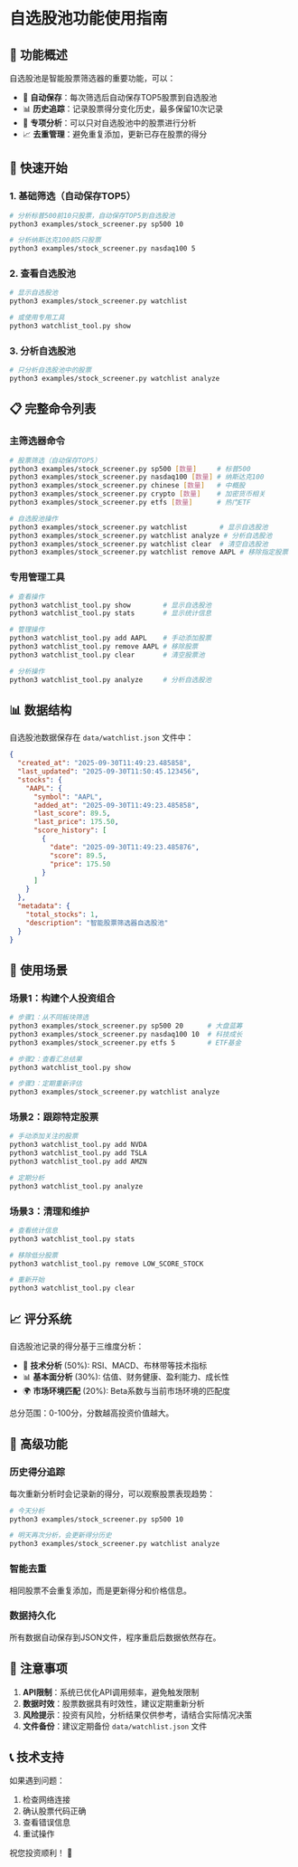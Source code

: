 # 自选股池功能使用指南

## 📝 功能概述

自选股池是智能股票筛选器的重要功能，可以：
- 🔄 **自动保存**：每次筛选后自动保存TOP5股票到自选股池
- 📊 **历史追踪**：记录股票得分变化历史，最多保留10次记录
- 🎯 **专项分析**：可以只对自选股池中的股票进行分析
- 📈 **去重管理**：避免重复添加，更新已存在股票的得分

## 🚀 快速开始

### 1. 基础筛选（自动保存TOP5）
```bash
# 分析标普500前10只股票，自动保存TOP5到自选股池
python3 examples/stock_screener.py sp500 10

# 分析纳斯达克100前5只股票
python3 examples/stock_screener.py nasdaq100 5
```

### 2. 查看自选股池
```bash
# 显示自选股池
python3 examples/stock_screener.py watchlist

# 或使用专用工具
python3 watchlist_tool.py show
```

### 3. 分析自选股池
```bash
# 只分析自选股池中的股票
python3 examples/stock_screener.py watchlist analyze
```

## 📋 完整命令列表

### 主筛选器命令
```bash
# 股票筛选（自动保存TOP5）
python3 examples/stock_screener.py sp500 [数量]     # 标普500
python3 examples/stock_screener.py nasdaq100 [数量] # 纳斯达克100
python3 examples/stock_screener.py chinese [数量]   # 中概股
python3 examples/stock_screener.py crypto [数量]    # 加密货币相关
python3 examples/stock_screener.py etfs [数量]      # 热门ETF

# 自选股池操作
python3 examples/stock_screener.py watchlist        # 显示自选股池
python3 examples/stock_screener.py watchlist analyze # 分析自选股池
python3 examples/stock_screener.py watchlist clear  # 清空自选股池
python3 examples/stock_screener.py watchlist remove AAPL # 移除指定股票
```

### 专用管理工具
```bash
# 查看操作
python3 watchlist_tool.py show        # 显示自选股池
python3 watchlist_tool.py stats       # 显示统计信息

# 管理操作
python3 watchlist_tool.py add AAPL    # 手动添加股票
python3 watchlist_tool.py remove AAPL # 移除股票
python3 watchlist_tool.py clear       # 清空股票池

# 分析操作
python3 watchlist_tool.py analyze     # 分析自选股池
```

## 📊 数据结构

自选股池数据保存在 `data/watchlist.json` 文件中：

```json
{
  "created_at": "2025-09-30T11:49:23.485858",
  "last_updated": "2025-09-30T11:50:45.123456",
  "stocks": {
    "AAPL": {
      "symbol": "AAPL",
      "added_at": "2025-09-30T11:49:23.485858",
      "last_score": 89.5,
      "last_price": 175.50,
      "score_history": [
        {
          "date": "2025-09-30T11:49:23.485876",
          "score": 89.5,
          "price": 175.50
        }
      ]
    }
  },
  "metadata": {
    "total_stocks": 1,
    "description": "智能股票筛选器自选股池"
  }
}
```

## 🎯 使用场景

### 场景1：构建个人投资组合
```bash
# 步骤1：从不同板块筛选
python3 examples/stock_screener.py sp500 20      # 大盘蓝筹
python3 examples/stock_screener.py nasdaq100 10  # 科技成长
python3 examples/stock_screener.py etfs 5        # ETF基金

# 步骤2：查看汇总结果
python3 watchlist_tool.py show

# 步骤3：定期重新评估
python3 examples/stock_screener.py watchlist analyze
```

### 场景2：跟踪特定股票
```bash
# 手动添加关注的股票
python3 watchlist_tool.py add NVDA
python3 watchlist_tool.py add TSLA
python3 watchlist_tool.py add AMZN

# 定期分析
python3 watchlist_tool.py analyze
```

### 场景3：清理和维护
```bash
# 查看统计信息
python3 watchlist_tool.py stats

# 移除低分股票
python3 watchlist_tool.py remove LOW_SCORE_STOCK

# 重新开始
python3 watchlist_tool.py clear
```

## 📈 评分系统

自选股池记录的得分基于三维度分析：
- 🔧 **技术分析** (50%): RSI、MACD、布林带等技术指标
- 📊 **基本面分析** (30%): 估值、财务健康、盈利能力、成长性
- 🌍 **市场环境匹配** (20%): Beta系数与当前市场环境的匹配度

总分范围：0-100分，分数越高投资价值越大。

## 🔧 高级功能

### 历史得分追踪
每次重新分析时会记录新的得分，可以观察股票表现趋势：
```bash
# 今天分析
python3 examples/stock_screener.py sp500 10

# 明天再次分析，会更新得分历史
python3 examples/stock_screener.py watchlist analyze
```

### 智能去重
相同股票不会重复添加，而是更新得分和价格信息。

### 数据持久化
所有数据自动保存到JSON文件，程序重启后数据依然存在。

## 🚨 注意事项

1. **API限制**：系统已优化API调用频率，避免触发限制
2. **数据时效**：股票数据具有时效性，建议定期重新分析
3. **风险提示**：投资有风险，分析结果仅供参考，请结合实际情况决策
4. **文件备份**：建议定期备份 `data/watchlist.json` 文件

## 📞 技术支持

如果遇到问题：
1. 检查网络连接
2. 确认股票代码正确
3. 查看错误信息
4. 重试操作

祝您投资顺利！ 🎉